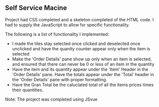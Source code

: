 ## **Self Service Macine**

Project had CSS completed and a skeleton completed of the HTML code. I had to supply the JavaScript to allow for specific functionality.

The following is a list of functionality I implemented:

* I made the tiles stay selected once clicked and deselected once unclicked and have the quanity counter appear only when the item is selected
* Make the 'Order Details' pane show up only when an item is selected, and ensured that there can never be 0 or less of an item in the quantity
* Have the item and its quantity appear under the 'Item' Header in the 'Order Details' pane. Have the totals appear under the 'Total' header in the 'Order Details' pane with proper formatting.
* Have the Gran Total be the caluclated total of all the items prices times their quantities.

Note: The project was completed using JSvue